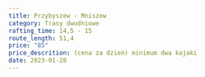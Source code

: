 ```yaml
---
title: Przybyszew - Mniszew
category: Trasy dwudniowe
rafting_time: 14,5 - 15
route_length: 51,4
price: "85"
price_descrition: (cena za dzień) minimum dwa kajaki 
date: 2023-01-28
---
```

